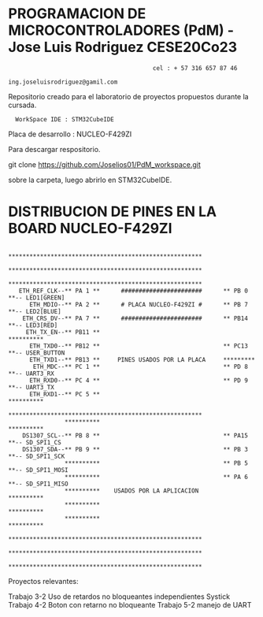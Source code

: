 # PROGRAMACION DE MICROCONTROLADORES (PdM) - Jose Luis Rodriguez  CESE20Co23
                                             cel : + 57 316 657 87 46
                                             ing.joseluisrodriguez@gamil.com
                                             
Repositorio creado para el laboratorio de proyectos propuestos durante la cursada.

      WorkSpace IDE : STM32CubeIDE
Placa de desarrollo : NUCLEO-F429ZI


Para descargar respositorio.

git clone https://github.com/Joselios01/PdM_workspace.git

sobre la carpeta, luego abrirlo en STM32CubeIDE.


# DISTRIBUCION DE PINES EN LA BOARD NUCLEO-F429ZI

                    *******************************************************
                    *******************************************************
                    *******************************************************
       ETH_REF_CLK--** PA 1 **      #######################      ** PB 0 **-- LED1[GREEN]
          ETH_MDIO--** PA 2 **      # PLACA NUCLEO-F429ZI #      ** PB 7 **-- LED2[BLUE]
        ETH_CRS_DV--** PA 7 **      #######################      ** PB14 **-- LED3[RED]
         ETH_TX_EN--** PB11 **                                   **********
          ETH_TXD0--** PB12 **                                   ** PC13 **-- USER_BUTTON
          ETH_TXD1--** PB13 **     PINES USADOS POR LA PLACA     *********
           ETH_MDC--** PC 1 **                                   ** PD 8 **-- UART3_RX
          ETH_RXD0--** PC 4 **                                   ** PD 9 **-- UART3_TX
          ETH_RXD1--** PC 5 **                                   **********
                    *******************************************************
                    **********                                   **********
        DS1307_SCL--** PB 8 **                                   ** PA15 **-- SD_SPI1_CS
        DS1307_SDA--** PB 9 **                                   ** PB 3 **-- SD_SPI1_SCK
                    **********                                   ** PB 5 **-- SD_SPI1_MOSI
                    **********                                   ** PA 6 **-- SD_SPI1_MISO
                    **********    USADOS POR LA APLICACION       **********
                    **********                                   **********
                    **********                                   **********
                    *******************************************************
                    *******************************************************
                    *******************************************************
                    
                    
Proyectos relevantes:

Trabajo 3-2 Uso de retardos no bloqueantes independientes Systick
Trabajo 4-2 Boton con retarno no bloqueante
Trabajo 5-2 manejo de UART
                    
                    
